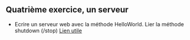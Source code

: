 ## Quatrième exercice, un serveur

* Ecrire un serveur web avec la méthode HelloWorld. Lier la méthode shutdown (/stop) [Lien utile](https://golang.org/pkg/net/http/)